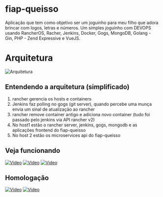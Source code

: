 # fiap-queisso

Aplicação que tem como objetivo ser um joguinho para meu filho que adora brincar com logos, letras e números. Um simples joguinho com DEVOPS usando RancherOS, Racher, Jenkins, Docker, Gogs, MongoDB, Golang - Gin, PHP - Zend Expressive e VueJS.

# Arquitetura

![Arquitetura](https://raw.githubusercontent.com/dsaouda/fiap-queisso/master/docs/arquitetura.png)

## Entendendo a arquitetura (simplificado)

 1. rancher gerencia os hosts e containers
 2. Jenkins faz polling no gogs (git server), quando percebe uma munça envia um sinal de atualização ao rancher
 3. rancher remove container antigo e adiciona novo container (tudo foi passado pelo jenkins via API rancher v2)
 4. No host1 estão o rancher server, jenkins, gogs, mongodb e as aplicações frontend do fiap-queisso
 5. No host 2 estão os microservices api do fiap-queisso
 
 ## Veja funcionando
 
 [![Video](https://img.youtube.com/vi/u8OSpYwDPzQ/1.jpg)](https://www.youtube.com/watch?v=u8OSpYwDPzQ) 
 [![Video](https://img.youtube.com/vi/dM3TeF-gw9o/1.jpg)](https://www.youtube.com/watch?v=dM3TeF-gw9o) 
 [![Video](https://img.youtube.com/vi/KBkPIVhtmWM/1.jpg)](https://www.youtube.com/watch?v=KBkPIVhtmWM)
 
 ## Homologação
 
 [![Video](https://img.youtube.com/vi/UV8O1PpJBFw/1.jpg)](https://www.youtube.com/watch?v=UV8O1PpJBFw) 
 [![Video](https://img.youtube.com/vi/0yoVkc4-5yI/1.jpg)](https://www.youtube.com/watch?v=0yoVkc4-5yI)
